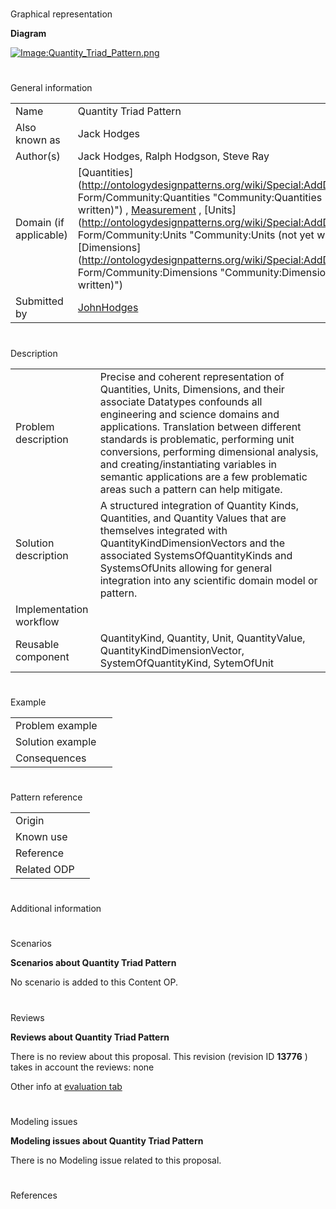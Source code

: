 # 

 Graphical representation



__Diagram__ 





[![Image:Quantity_Triad_Pattern.png](../images/3/3d/Quantity_Triad_Pattern.png)](../Image/Quantity_Triad_Pattern.png "Image:Quantity_Triad_Pattern.png")





# 

 General information




|  |  |
| --- | --- |
|  Name  |  Quantity Triad Pattern  |
|  Also known as  |  Jack Hodges  |
|  Author(s)  |  Jack Hodges, Ralph Hodgson, Steve Ray  |
|  Domain (if applicable)  | [Quantities](http://ontologydesignpatterns.org/wiki/Special:AddData/Domain Form/Community:Quantities "Community:Quantities (not yet written)")  , [Measurement](http://ontologydesignpatterns.org/wiki/index.php?title=Community:Measurement&action=edit&redlink=1 "Community:Measurement (not yet written)")  , [Units](http://ontologydesignpatterns.org/wiki/Special:AddData/Domain Form/Community:Units "Community:Units (not yet written)")  , [Dimensions](http://ontologydesignpatterns.org/wiki/Special:AddData/Domain Form/Community:Dimensions "Community:Dimensions (not yet written)")  |
|  Submitted by  | [JohnHodges](../User/JohnHodges "User:JohnHodges")  |



  





# 

 Description




|  |  |
| --- | --- |
|  Problem description  |  Precise and coherent representation of Quantities, Units, Dimensions, and their associate Datatypes confounds all engineering and science domains and applications. Translation between different standards is problematic, performing unit conversions, performing dimensional analysis, and creating/instantiating variables in semantic applications are a few problematic areas such a pattern can help mitigate.  |
|  Solution description  |  A structured integration of Quantity Kinds, Quantities, and Quantity Values that are themselves integrated with QuantityKindDimensionVectors and the associated SystemsOfQuantityKinds and SystemsOfUnits allowing for general integration into any scientific domain model or pattern.  |
|  Implementation workflow  |  |
|  Reusable component  |  QuantityKind, Quantity, Unit, QuantityValue, QuantityKindDimensionVector, SystemOfQuantityKind, SytemOfUnit  |



  





# 

 Example




|  |  |
| --- | --- |
|  Problem example  |  |
|  Solution example  |  |
|  Consequences  |  |



  





# 

 Pattern reference




|  |  |
| --- | --- |
|  Origin  |  |
|  Known use  |  |
|  Reference  |  |
|  Related ODP  |  |



# 

 Additional information



# 

 Scenarios




__Scenarios about Quantity Triad Pattern__ 


 No scenario is added to this Content OP.
 




# 

 Reviews




__Reviews about Quantity Triad Pattern__ 


 There is no review about this proposal.
This revision (revision ID
 __13776__ 
 ) takes in account the reviews: none
 



 Other info at
 [evaluation tab](http://ontologydesignpatterns.org/wiki/index.php?title=Submissions:Quantity_Triad_Pattern&action=evaluation "http://ontologydesignpatterns.org/wiki/index.php?title=Submissions:Quantity_Triad_Pattern&action=evaluation") 





  





# 

 Modeling issues




__Modeling issues about Quantity Triad Pattern__ 


 There is no Modeling issue related to this proposal.
 




  





# 

 References